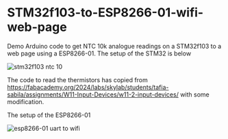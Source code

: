 # STM32f103-to-ESP8266-01-wifi-web-page
Demo Arduino code to get NTC 10k analogue readings on a STM32f103 to a web page using a ESP8266-01.
The setup of the STM32 is below

![stm32f103 ntc 10](https://github.com/user-attachments/assets/6de6d742-0849-4e15-ab87-ea7a3bbd83d6)

The code to read the thermistors has copied from
https://fabacademy.org/2024/labs/skylab/students/tafia-sabila/assignments/W11-Input-Devices/w11-2-input-devices/
with some modification.

The setup of the ESP8266-01

![esp8266-01 uart to wifi](https://github.com/user-attachments/assets/2bcf2697-49ce-4968-a051-f05dd2c329cc)


